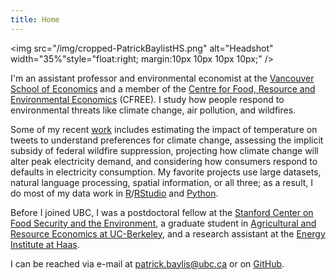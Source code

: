 ```yaml
---
title: Home
---
```


<img src="/img/cropped-PatrickBaylistHS.png" alt="Headshot" width="35%"style="float:right; margin:10px 10px 10px 10px;" />

I'm an assistant professor and environmental economist at the [Vancouver School of Economics](http://economics.ubc.ca/) and a member of the [Centre for Food, Resource and Environmental Economics](https://cfree.landfood.ubc.ca/) (CFREE). I study how people respond to environmental threats like climate change, air pollution, and wildfires.

Some of my recent [work](/research/) includes estimating the impact of temperature on tweets to understand preferences for climate change, assessing the implicit subsidy of federal wildfire suppression, projecting how climate change will alter peak electricity demand, and considering how consumers respond to defaults in electricity consumption. My favorite projects use large datasets, natural language processing, spatial information, or all three; as a result, I do most of my data work in [R](https://www.r-project.org)/[RStudio](https://www.rstudio.com) and [Python](https://www.python.org).

Before I joined UBC, I was a postdoctoral fellow at the [Stanford Center on Food Security and the Environment](http://fse.fsi.stanford.edu/), a graduate student in [Agricultural and Resource Economics at UC-Berkeley](http://areweb.berkeley.edu), and a research assistant at the [Energy Institute at Haas](https://ei.haas.berkeley.edu).

I can be reached via e-mail at <a href="mailto:patrick.baylis@ubc.ca">patrick.baylis@ubc.ca</a> or on [GitHub](https://github.com/pbaylis).
